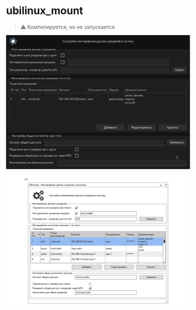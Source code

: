 # ubilinux_mount

> :warning: Компилируется, но не запускается

![design](image.png)

![референс](design_ref.png)